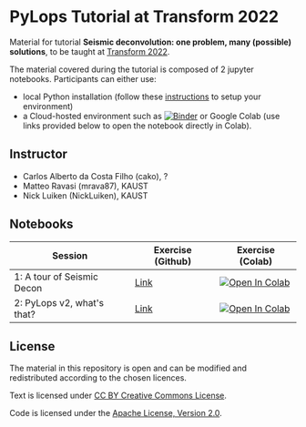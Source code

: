 # PyLops Tutorial at Transform 2022

Material for tutorial **Seismic deconvolution: one problem, many (possible) solutions**, to be taught
at [Transform 2022](https://softwareunderground.org/transform).

The material covered during the tutorial is composed of 2 jupyter notebooks. Participants can either use:

- local Python installation (follow these [instructions](https://pylops.readthedocs.io/en/latest/installation.html)
to setup your environment)
- a Cloud-hosted environment such as [![Binder](https://mybinder.org/badge_logo.svg)](https://mybinder.org/v2/gh/PyLops/pylops_transform2022/main)
  or  Google Colab (use links provided below to open the notebook directly in Colab).

## Instructor

- Carlos Alberto da Costa Filho (cako), ?
- Matteo Ravasi (mrava87), KAUST
- Nick Luiken (NickLuiken), KAUST


## Notebooks

| Session   | Exercise (Github) | Exercise (Colab) |
|-----------|------------------|------------------|
| 1: A tour of Seismic Decon | [Link](Decon.ipynb) | [![Open In Colab](https://colab.research.google.com/assets/colab-badge.svg)](https://colab.research.google.com/github/PyLops/pylops_transform2022/blob/main/Decon.ipynb)  |
| 2: PyLops v2, what's that? | [Link](PyLops_v2.ipynb) | [![Open In Colab](https://colab.research.google.com/assets/colab-badge.svg)](https://colab.research.google.com/github/PyLops/pylops_transform2022/blob/main/PyLops_v2.ipynb) |


## License
The material in this repository is open and can be modified and redistributed according to the chosen licences.

Text is licensed under [CC BY Creative Commons License](http://creativecommons.org/licenses/by/4.0/).

Code is licensed under the [Apache License, Version 2.0](http://www.apache.org/licenses/LICENSE-2.0).

